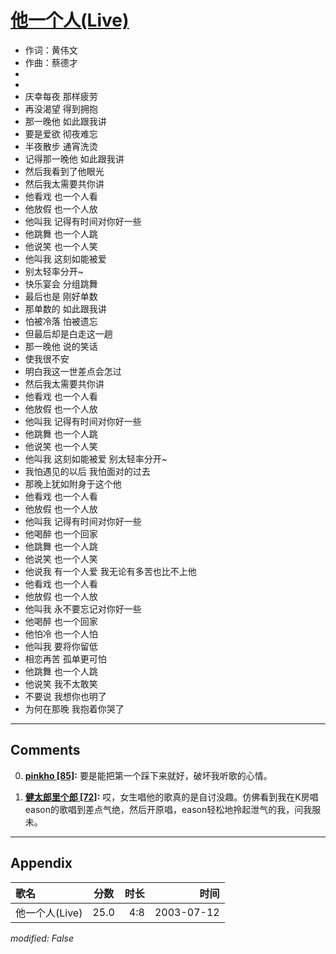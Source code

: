 # [他一个人(Live)](https://music.163.com/song?id=31234277)

* 作词：黄伟文
* 作曲：蔡德才
*
*
* 庆幸每夜 那样疲劳
* 再没渴望 得到拥抱
* 那一晚他 如此跟我讲
* 要是爱欲 彻夜难忘
* 半夜散步 通宵洗烫
* 记得那一晚他 如此跟我讲
* 然后我看到了他眼光
* 然后我太需要共你讲
* 他看戏 也一个人看
* 他放假 也一个人放
* 他叫我 记得有时间对你好一些
* 他跳舞 也一个人跳
* 他说笑 也一个人笑
* 他叫我 这刻如能被爱
* 别太轻率分开~
* 快乐宴会 分组跳舞
* 最后也是 刚好单数
* 那单数的 如此跟我讲
* 怕被冷落 怕被遗忘
* 但最后却是白走这一趟
* 那一晚他 说的笑话
* 使我很不安
* 明白我这一世差点会怎过
* 然后我太需要共你讲
* 他看戏 也一个人看
* 他放假 也一个人放
* 他叫我 记得有时间对你好一些
* 他跳舞 也一个人跳
* 他说笑 也一个人笑
* 他叫我 这刻如能被爱 别太轻率分开~
* 我怕遇见的以后 我怕面对的过去
* 那晚上犹如附身于这个他
* 他看戏 也一个人看
* 他放假 也一个人放
* 他叫我 记得有时间对你好一些
* 他喝醉 也一个回家
* 他跳舞 也一个人跳
* 他说笑 也一个人笑
* 他说我 有一个人爱 我无论有多苦也比不上他
* 他看戏 也一个人看
* 他放假 也一个人放
* 他叫我 永不要忘记对你好一些
* 他喝醉 也一个回家
* 他怕冷 也一个人怕
* 他叫我 要将你留低
* 相恋再苦 孤单更可怕
* 他跳舞 也一个人跳
* 他说笑 我不太敢笑
* 不要说 我想你也明了
* 为何在那晚 我抱着你哭了


---

## Comments
0. **[pinkho \[85\]](https://music.163.com/#/user/home?id=35501961):** 要是能把第一个踩下来就好，破坏我听歌的心情。

1. **[健太郎里个郎 \[72\]](https://music.163.com/#/user/home?id=16581418):** 哎，女生唱他的歌真的是自讨没趣。仿佛看到我在K房唱eason的歌唱到差点气绝，然后开原唱，eason轻松地拎起泄气的我，问我服未。



---

## Appendix

|歌名|分数|时长|时间|
|:---|:---:|---:|---:|
|他一个人(Live)|25.0|4:8|2003-07-12

*modified: False*